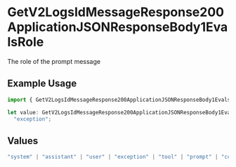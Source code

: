 # GetV2LogsIdMessageResponse200ApplicationJSONResponseBody1EvalsRole

The role of the prompt message

## Example Usage

```typescript
import { GetV2LogsIdMessageResponse200ApplicationJSONResponseBody1EvalsRole } from "orq-poc-typescript-multi-env-version/models/operations";

let value: GetV2LogsIdMessageResponse200ApplicationJSONResponseBody1EvalsRole =
  "exception";
```

## Values

```typescript
"system" | "assistant" | "user" | "exception" | "tool" | "prompt" | "correction" | "expected_output"
```
